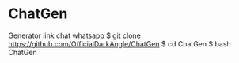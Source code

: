 # ChatGen
Generator link chat whatsapp
$ git clone https://github.com/OfficialDarkAngle/ChatGen
$ cd ChatGen
$ bash ChatGen
